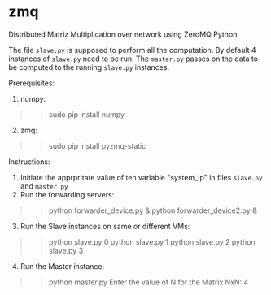 # zmq
Distributed Matriz Multiplication over network using ZeroMQ Python

The file `slave.py` is supposed to perform all the computation. By default 4 instances of `slave.py` need to be run.
The `master.py` passes on the data to be computed to the running `slave.py` instances.

Prerequisites:
1. numpy:
>> sudo pip install numpy

2. zmq:
>> sudo pip install pyzmq-static


Instructions:

1. Initiate the apprpritate value of teh variable "system_ip" in files `slave.py` and `master.py`
2. Run the forwarding servers:
>> python forwarder_device.py &
>> python forwarder_device2.py &
3. Run the Slave instances on same or different VMs:
>> python slave.py 0
>> python slave.py 1
>> python slave.py 2
>> python slave.py 3
4. Run the Master instance:
>> python master.py
  Enter the value of N for the Matrix NxN:
  4

